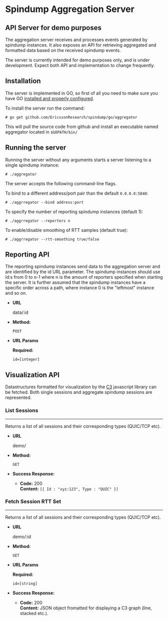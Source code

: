 # Spindump Aggregation Server

## API Server for demo purposes

The aggregation server receives and processes events generated by spindump instances.
It also exposes an API for retrieving aggregated and formatted data based on the received spindump events.

The server is currently intended for demo purposes only, and is under development.
Expect both API and implementation to change frequently.

## Installation

The server is implemented in GO, so first of all you need to make sure you have GO [installed and properly configured](https://golang.org/doc/install).

To install the server run the command:

	# go get github.com/EricssonResearch/spindump/go/aggregator

This will pull the source code from github and install an executable named aggregator located in `$GOPATH/bin/`

## Running the server

Running the server without any arguments starts a server listening to a single spindump instance:

	# ./aggregator

The server accepts the following command-line flags.

To bind to a different address/port pair than the default `0.0.0.0:5040`:

	# ./aggrregator --bind address:port

To specify the number of reporting spindump instances (default 1):

	# ./aggrregator --reporters n

To enable/disable smoothing of RTT samples (default true):

	# ./aggrregator --rtt-smoothing true/false

## Reporting API

The reporting spindump instances send data to the aggregation server and are identified by the id URL parameter. The spindump instances should use id:s from 0 to n-1 where n is the amount of reporters specified when starting the server. It is further assumed that the spindump instances have a specific order across a path, where instance 0 is the "leftmost" instance and so on.

* **URL**

  data/:id

* **Method:**

  `POST`

*  **URL Params**

   **Required:**

   `id=[integer]`

## Visualization API

Datastructures formatted for visualization by the [C3](https://c3js.org/) javascript library can be fetched. Both single sessions and aggregate spindump sessions are represented.

### List Sessions
----
  Returns a list of all sessions and their corresponding types (QUIC/TCP etc).

 * **URL**

   demo/

 * **Method:**

   `GET`
 * **Success Response:**

 	* **Code:** 200 <br />
 **Content:** `[{ Id : "xyz:123", Type : "QUIC" }]`

### Fetch Session RTT Set
----
 Returns a list of all sessions and their corresponding types (QUIC/TCP etc).

* **URL**

  demo/:id

* **Method:**

  `GET`

*  **URL Params**

   **Required:**

   `id=[string]`

* **Success Response:**

	* **Code:** 200 <br />
**Content:** JSON object fromatted for displaying a C3 graph (line, stacked etc.).
